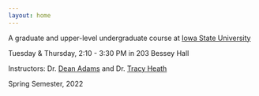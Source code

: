 ```yaml
---
layout: home
---
```


A graduate and upper-level undergraduate course at [Iowa State University](http://www.iastate.edu/)

Tuesday & Thursday, 2:10 - 3:30 PM in 203 Bessey Hall

Instructors: Dr. [Dean Adams](http://www.public.iastate.edu/~dcadams/) and Dr. [Tracy Heath](http://phyloworks.org/)

Spring Semester, 2022
